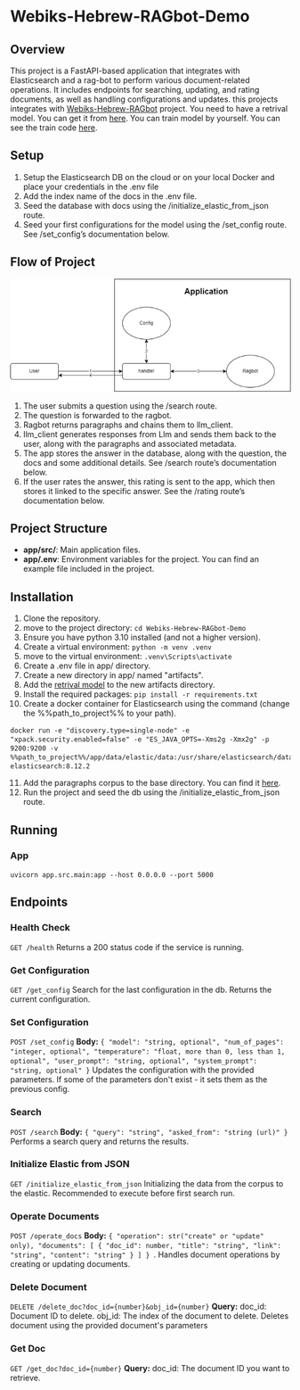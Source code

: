 # Webiks-Hebrew-RAGbot-Demo

## Overview

This project is a FastAPI-based application that integrates with Elasticsearch and a rag-bot to perform various document-related operations.
It includes endpoints for searching, updating, and rating documents, as well as handling configurations and updates.
this projects integrates with [Webiks-Hebrew-RAGbot](https://github.com/NNLP-IL/Webiks-Hebrew-RAGbot) project.
You need to have a retrival model. You can get it from [here](https://drive.google.com/file/d/1eFAddJWBWDvoid-Gyn6ZT5jPwf-vNPI8/view).
You can train model by yourself. You can see the train code [here](https://github.com/NNLP-IL/Webiks-Hebrew-RAGbot-Trainer).

## Setup

1. Setup the Elasticsearch DB on the cloud or on your local Docker and place your credentials in the .env file
2. Add the index name of the docs in the .env file.
3. Seed the database with docs using the /initialize_elastic_from_json route.
4. Seed your first configurations for the model using the /set_config route. See /set_config’s documentation below.

## Flow of Project

![kolzchut-chart drawio](./kolzchut-chart.drawio.png)

1. The user submits a question using the /search route.
2. The question is forwarded to the ragbot.
3. Ragbot returns paragraphs and chains them to llm_client.
4. llm_client generates responses from Llm and sends them back to the user, along with the paragraphs and associated metadata.
5. The app stores the answer in the database, along with the question, the docs and some additional details. See /search route’s documentation below.
6. If the user rates the answer, this rating is sent to the app, which then stores it linked to the specific answer. See the /rating route’s documentation below.

## Project Structure

- **app/src/**: Main application files.
- **app/.env**: Environment variables for the project. You can find an example file included in the project.

## Installation

1. Clone the repository.
2. move to the project directory: `cd Webiks-Hebrew-RAGbot-Demo`
3. Ensure you have python 3.10 installed (and not a higher version).
4. Create a virtual environment: `python -m venv .venv`
5. move to the virtual environment: `.venv\Scripts\activate`
6. Create a .env file in app/ directory.
7. Create a new directory in app/ named "artifacts".
8. Add the [retrival model](https://drive.google.com/file/d/1eFAddJWBWDvoid-Gyn6ZT5jPwf-vNPI8/view) to the new artifacts directory.
9. Install the required packages: `pip install -r requirements.txt`
10. Create a docker container for Elasticsearch using the command (change the %%path_to_project%% to your path).
```
docker run -e "discovery.type=single-node" -e "xpack.security.enabled=false" -e "ES_JAVA_OPTS=-Xms2g -Xmx2g" -p 9200:9200 -v %%path_to_project%%/app/data/elastic/data:/usr/share/elasticsearch/data elasticsearch:8.12.2
```
11. Add the paragraphs corpus to the base directory. You can find it [here](https://github.com/NNLP-IL/Webiks-Hebrew-RAGbot-KolZchut-Paragraph-Corpus).
12. Run the project and seed the db using the /initialize_elastic_from_json route.

## Running

### App

```
uvicorn app.src.main:app --host 0.0.0.0 --port 5000
```



## Endpoints

### Health Check

`GET /health`
Returns a 200 status code if the service is running.

### Get Configuration

`GET /get_config`
Search for the last configuration in the db. Returns the current configuration.

### Set Configuration

`POST /set_config`
**Body:**
`{ "model": "string, optional", "num_of_pages": "integer, optional", "temperature": "float, more than 0, less than 1, optional", "user_prompt": "string, optional", "system_prompt": "string, optional" }`
Updates the configuration with the provided parameters. If some of the parameters don't exist - it sets them as the
previous config.

### Search

`POST /search`
**Body:**
`{ "query": "string", "asked_from": "string (url)" }`
Performs a search query and returns the results.

### Initialize Elastic from JSON

`GET /initialize_elastic_from_json`
Initializing the data from the corpus to the elastic. Recommended to execute before first search run.

### Operate Documents

`POST /operate_docs`
**Body:** `{
  "operation": str("create" or "update" only),
  "documents": [
    { "doc_id": number, "title": "string", "link": "string", "content": "string" }
  ]
}
`.
Handles document operations by creating or updating documents.

### Delete Document

`DELETE /delete_doc?doc_id={number}&obj_id={number}`
**Query:** doc_id: Document ID to delete.
obj_id: The index of the document to delete.
Deletes document using the provided document's parameters

### Get Doc

`GET /get_doc?doc_id={number}`
**Query:** doc_id: The document ID you want to retrieve.
